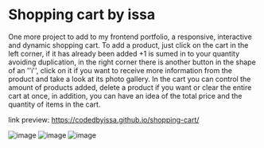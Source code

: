 # Shopping cart by issa
One more project to add to my frontend portfolio, a responsive, interactive and dynamic shopping cart. To add a product, just click on the cart in the left corner, if it has already been added +1 is sumed in to your quantity avoiding duplication, in the right corner there is another button in the shape of an ''i'', click on it if you want to receive more information from the product and take a look at its photo gallery. In the cart you can control the amount of products added, delete a product if you want or clear the entire cart at once, in addition, you can have an idea of the total price and the quantity of items in the cart.

link preview: https://codedbyissa.github.io/shopping-cart/

![image](https://user-images.githubusercontent.com/71194114/214157890-7388db33-21ef-48da-9ca4-3a6ac38ee3c7.png) ![image](https://user-images.githubusercontent.com/71194114/214158178-72a161bc-22a7-4de2-80ac-0e67fc284a4a.png) ![image](https://user-images.githubusercontent.com/71194114/214158011-af20d2cd-c75a-44e3-8573-c97bdd5698de.png)


